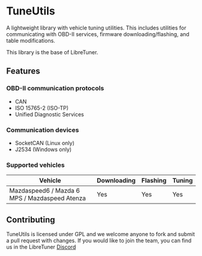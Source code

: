 TuneUtils
=========
A lightweight library with vehicle tuning utilities. This includes utilities for communicating with OBD-II services, firmware downloading/flashing, and table modifications.

This library is the base of LibreTuner.


## Features
### OBD-II communication protocols
* CAN
* ISO 15765-2 (ISO-TP)
* Unified Diagnostic Services

### Communication devices
* SocketCAN (Linux only)
* J2534 (Windows only)

### Supported vehicles
| Vehicle     										 | Downloading | Flashing | Tuning |
| ----------- 							  			 | ----------- | -------- | ------ |
| Mazdaspeed6 / Mazda 6 MPS / Mazdaspeed Atenza      | Yes         | Yes      | Yes    |


## Contributing
TuneUtils is licensed under GPL and we welcome anyone to fork and submit a pull request with changes. If you would like to join the team, you can find us in the LibreTuner [Discord](https://discord.gg/QQvX2rB)